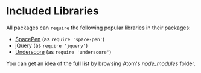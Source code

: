 # Included Libraries

All packages can `require` the following popular libraries in their packages:

* [SpacePen](https://github.com/nathansobo/space-pen) (as `require 'space-pen'`)
* [jQuery](http://jquery.com/) (as `require 'jquery'`)
* [Underscore](http://underscorejs.org/) (as `require 'underscore'`)

You can get an idea of the full list by browsing Atom's _node_modules_ folder.
